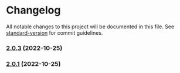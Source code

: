 # Changelog

All notable changes to this project will be documented in this file. See [standard-version](https://github.com/conventional-changelog/standard-version) for commit guidelines.

### [2.0.3](https://github.com-personal/Manjuanand021/conventional-commits/compare/v2.0.2...v2.0.3) (2022-10-25)

### [2.0.1](https://github.com-personal/Manjuanand021/conventional-commits/compare/v2.0.0...v2.0.1) (2022-10-25)
